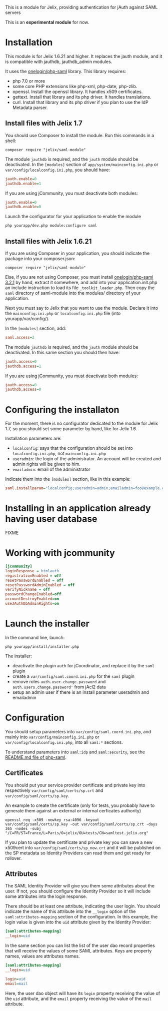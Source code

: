This is a module for Jelix, providing authentication for jAuth against SAML servers 

This is an **experimental module** for now.

Installation
============

This module is for Jelix 1.6.21 and higher. It replaces the jauth module,
and it is compatible with jauthdb, jauthdb_admin modules.

It uses the [onelogin/php-saml](https://github.com/onelogin/php-saml/) library. This 
library requires:

- php 7.0 or more
- some core PHP extensions like php-xml, php-date, php-zlib.
- openssl. Install the openssl library. It handles x509 certificates.
- gettext. Install that library and its php driver. It handles translations.
- curl. Install that library and its php driver if you plan to use the IdP Metadata parser.

Install files with Jelix 1.7
----------------------------

You should use Composer to install the module. Run this commands in a shell:
                                               
```
composer require "jelix/saml-module"
```

The module `jauthdb` is required, and the `jauth` module should be deactivated.
In the `[modules]` section of `app/system/mainconfig.ini.php` or `var/config/localconfig.ini.php`,
you should have:

```ini
jauth.enable=0
jauthdb.enable=1
```

If you are using jCommunity, you must deactivate both modules:

```ini
jauth.enable=0
jauthdb.enable=0
```


Launch the configurator for your application to enable the module

```bash
php yourapp/dev.php module:configure saml
```

Install files with Jelix 1.6.21
-------------------------------

If you are using Composer in your application, you should indicate the package
into your composer.json:
                                               
```
composer require "jelix/saml-module"
```

Else, if you are not using Composer, you must install [onelogin/php-saml 3.2.1](https://github.com/onelogin/php-saml/releases/tag/3.2.1) 
by hand, extract it somewhere, and add into your application.init.php
an include instruction to load its file `_toolkit_loader.php`. Then copy the `saml` 
directory of saml-module into the modules/ directory of your application.

Next you must say to Jelix that you want to use the module. Declare
it into the `mainconfig.ini.php` or `localconfig.ini.php` file (into yourapp/var/config/).

In the `[modules]` section, add:

```ini
saml.access=2
```

The module `jauthdb` is required, and the `jauth` module should be deactivated.
In this same section you should then have:

```ini
jauth.access=0
jauthdb.access=1
```

If you are using jCommunity, you must deactivate both modules:

```ini
jauth.access=0
jauthdb.access=0
```


Configuring the installaton
===========================

For the moment, there is no configurator dedicated to the module for Jelix 1.7, 
so you should set some parameter by hand, like for Jelix 1.6.

Installation parameters are:

- `localconfig`: says that the configuration should be set into `localconfig.ini.php`, not `mainconfig.ini.php`
- `useradmin`: the login of the administrator. An account will be created and
   admin rights will be given to him.
-  `emailadmin`: email of the administrator

Indicate them into the `[modules]` section, like in this example:

```ini
saml.installparam="localconfig;useradmin=admin;emailadmin=foo@example.com"
```

Installing in an application already having user database
=========================================================

FIXME

Working with jcommunity
========================

```ini
[jcommunity]
loginResponse = htmlauth
registrationEnabled = off
resetPasswordEnabled = off
resetPasswordAdminEnabled = off
verifyNickname = off
passwordChangeEnabled=off
accountDestroyEnabled=on
useJAuthDbAdminRights=on

```


Launch the installer
=====================

In the command line, launch:

```
php yourapp/install/installer.php
```

The installer:

- deactivate the plugin `auth` for jCoordinator, and replace it by the `saml` plugin
- create a `var/config/saml.coord.ini.php` for the `saml` plugin
- remove roles `auth.user.change.password` and `auth.users.change.password'` from jAcl2 data
- setup an admin user if there is an install parameter useradmin and emailadmin


Configuration
=============

You should setup parameters into `var/config/saml.coord.ini.php`, and
mainly into `var/config/mainconfig.ini.php` or `var/config/localconfig.ini.php`,
into all `saml:*` sections.

To understand parameters into `saml:idp` and `saml:security`, see
the [README.md file of php-saml](https://github.com/onelogin/php-saml/blob/3.2.1/README.md).


Certificates
------------

You should put your service provider certificate and private key into 
respectively `var/config/saml/certs/sp.crt` and `var/config/saml/certs/sp.key`.

An example to create the certificate (only for tests, you probably have to generate
them against an external or internal cerficates authority)

```
openssl req -x509 -newkey rsa:4096 -keyout var/config/saml/certs/sp.key -out var/config/saml/certs/sp.crt -days 365 -nodes -subj "/C=FR/ST=France/L=Paris/O=jelix/OU=tests/CN=samltest.jelix.org"
```

If you plan to update the certificate and private key you can save a new 
x509cert into `var/config/saml/certs/sp_new.crt` and it will be published on the 
SP metadata so Identity Providers can read them and get ready for rollover.

Attributes
----------

The SAML Identity Provider will give you them some attributes about the user.
If not, you should configure the Identity Provider so it will include some
attributes into the login response.


There should be at least one attribute, indicating the user login. You should
indicate the name of this attribute into the `__login` option of the `saml:attributes-mapping`
section of the configuration. In this example, the login value is given into
the `uid` attribute given by the Identity Provider:
                             
```ini
[saml:attributes-mapping]
__login=uid
```

In the same section you can list the list of the user dao record properties that
will receive the values of some SAML attributes. Keys are property names, values
are attributes names.

```ini
[saml:attributes-mapping]
__login=uid

login=uid
email=mail

```

Here, the user dao object will have its `login` property receiving the value
of the `uid` attribute, and the  `email` property receiving the value
of the `mail` attribute.
